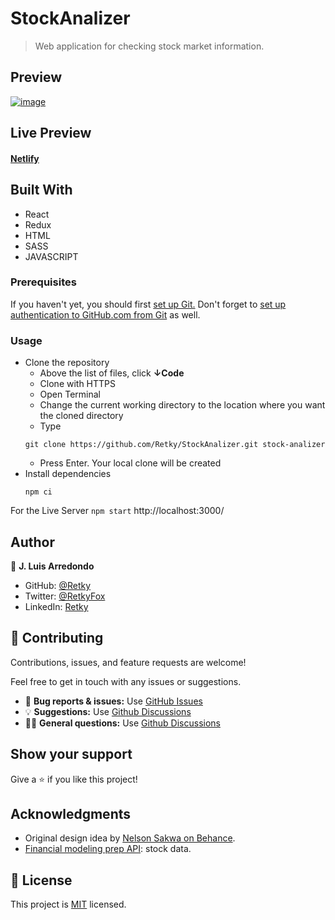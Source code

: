 # StockAnalizer
> Web application for checking stock market information.

## Preview
[![image](https://user-images.githubusercontent.com/93499010/169303913-4d361fd9-1604-47fa-b84f-b79addcd56ff.png)](https://stock-analizer.netlify.app/)

## Live Preview
#### [Netlify](https://stock-analizer.netlify.app/)

## Built With

- React
- Redux
- HTML
- SASS
- JAVASCRIPT

### Prerequisites
If you haven't yet, you should first [set up Git.](https://docs.github.com/en/get-started/quickstart/set-up-git) Don't forget to [set up authentication to GitHub.com from Git](https://docs.github.com/en/get-started/quickstart/set-up-git#next-steps-authenticating-with-github-from-git) as well.

### Usage
- Clone the repository
  - Above the list of files, click **↓Code**
  - Clone with HTTPS
  - Open Terminal
  - Change the current working directory to the location where you want the cloned directory
  - Type
  ```
  git clone https://github.com/Retky/StockAnalizer.git stock-analizer
  ```
  - Press Enter. Your local clone will be created
- Install dependencies
  ```
  npm ci
  ```

For the Live Server `npm start` http://localhost:3000/

## Author

👤 **J. Luis Arredondo**
- GitHub: [@Retky](https://github.com/Retky "J. Luis Arredondo GitHub")
- Twitter: [@RetkyFox](https://twitter.com/retkyFox "J. Luis Arredondo Twitter")
- LinkedIn: [Retky](https://www.linkedin.com/in/Retky "J. Luis Arredondo LinkedIn")

## 🤝 Contributing

Contributions, issues, and feature requests are welcome!

Feel free to get in touch with any issues or suggestions.

- 🐛 **Bug reports & issues:** Use [GitHub Issues](https://github.com/Retky/StockAnalizer/issues "Bugs & Issues")
- 💡 **Suggestions:** Use [Github Discussions](https://github.com/Retky/StockAnalizer/discussions "Suggestions")
- 🙋‍♀️ **General questions:** Use [Github Discussions](https://github.com/Retky/StockAnalizer/discussions "General Questions")

## Show your support

Give a ⭐️ if you like this project!

## Acknowledgments
- Original design idea by [Nelson Sakwa on Behance](https://www.behance.net/sakwadesignstudio).
- [Financial modeling prep API](https://financialmodelingprep.com/developer/docs/): stock data.

## 📝 License

This project is [MIT](./LICENSE) licensed.
